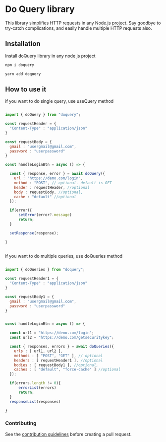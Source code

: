 
# Do Query library

This library simplifies HTTP requests in any Node.js project. Say goodbye to try-catch complications, and easily handle multiple HTTP requests also.






## Installation

Install doQuery library in any node js project

```bash
npm i doquery 
```
```bash
yarn add doquery
```



## How to use it

if you want to do single query, use useQuery method
```javascript

import { doQuery } from "doquery";

const requestHeader = {
  "Content-Type" : "application/json"
}

const requestBody = {
  gmail : "usergmail@gmail.com",
  password : "userpassword"
}

const handleLoginBtn = async () => {

  const { response, error } = await doQuery({
    url : "https://demo.com/login",
    method : "POST", // optional. default is GET
    header : requestHeader, //optional
    body : requestBody, //optional,
    cache : "default" //optional 
  });

  if(error){
      setError(error?.message)
      return;
  }

  setResponse(response);

}
  
```

if you want to do multiple queries, use doQueries method

```javascript

import { doQueries } from "doquery";

const requestHeader1 = {
  "Content-Type" : "application/json"
}

const requestBody1 = {
  gmail : "usergmail@gmail.com",
  password : "userpassword"
}


const handleLoginBtn = async () => {

  const url1 = "https://demo.com/login";
  const url2 = "https://demo.com/getsecuritykey";

  const { responses, errors } = await doQueries({
    urls : [ url1, url2 ],
    methods : [ "POST", "GET" ], // optional
    headers : [ requestHeader1 ], //optional
    bodies : [ requestBody1 ], //optional,
    caches : [ "default", "force-cache" ] //optional 
  });

  if(errors.length != 0){
      errorList(errors)
      return;
  }
  responseList(responses)

}

```

### Contributing

See the [contribution guidelines](https://github.com/guptasomnath/doQuery/blob/main/CONTRIBUTING.md) before creating a pull request.


